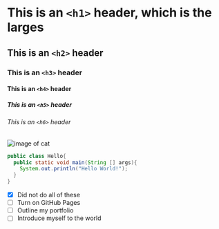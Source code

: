 # This is an `<h1>` header, which is the larges
## This is an `<h2>` header
### This is an  `<h3>` header
#### This is an `<h4>` header
##### This is an `<h5>` header
###### This is an `<h6>` header

![image of cat](https://github.com/LeTanPhuc-01/skills-communicate-using-markdown/assets/152056236/3d9b96cb-60ef-41c5-90ae-2b83d83c122e)

``` Java
public class Hello{
  public static void main(String [] args){
    System.out.println("Hello World!");
  }
}
```
- [x] Did not do all of these
- [ ] Turn on GitHub Pages
- [ ] Outline my portfolio
- [ ] Introduce myself to the world
